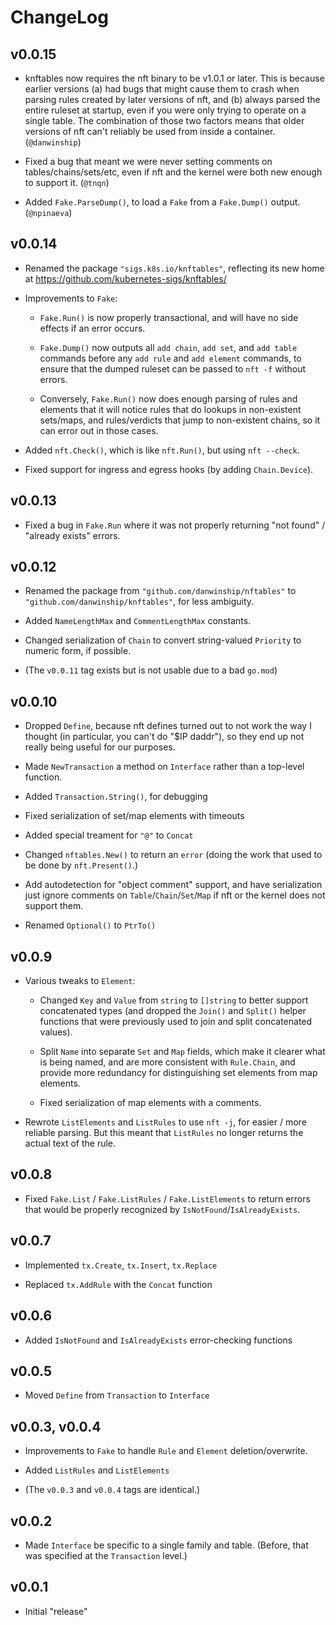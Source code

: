 # ChangeLog

## v0.0.15

- knftables now requires the nft binary to be v1.0.1 or later. This is
  because earlier versions (a) had bugs that might cause them to crash
  when parsing rules created by later versions of nft, and (b) always
  parsed the entire ruleset at startup, even if you were only trying
  to operate on a single table. The combination of those two factors
  means that older versions of nft can't reliably be used from inside
  a container. (`@danwinship`)

- Fixed a bug that meant we were never setting comments on
  tables/chains/sets/etc, even if nft and the kernel were both new
  enough to support it. (`@tnqn`)

- Added `Fake.ParseDump()`, to load a `Fake` from a `Fake.Dump()`
  output. (`@npinaeva`)

## v0.0.14

- Renamed the package `"sigs.k8s.io/knftables"`, reflecting its new
  home at https://github.com/kubernetes-sigs/knftables/

- Improvements to `Fake`:

    - `Fake.Run()` is now properly transactional, and will have no
      side effects if an error occurs.

    - `Fake.Dump()` now outputs all `add chain`, `add set`, and `add
      table` commands before any `add rule` and `add element`
      commands, to ensure that the dumped ruleset can be passed to
      `nft -f` without errors.

    - Conversely, `Fake.Run()` now does enough parsing of rules and
      elements that it will notice rules that do lookups in
      non-existent sets/maps, and rules/verdicts that jump to
      non-existent chains, so it can error out in those cases.

- Added `nft.Check()`, which is like `nft.Run()`, but using
  `nft --check`.

- Fixed support for ingress and egress hooks (by adding
  `Chain.Device`).

## v0.0.13

- Fixed a bug in `Fake.Run` where it was not properly returning "not
  found" / "already exists" errors.

## v0.0.12

- Renamed the package from `"github.com/danwinship/nftables"` to
  `"github.com/danwinship/knftables"`, for less ambiguity.

- Added `NameLengthMax` and `CommentLengthMax` constants.

- Changed serialization of `Chain` to convert string-valued `Priority`
  to numeric form, if possible.

- (The `v0.0.11` tag exists but is not usable due to a bad `go.mod`)

## v0.0.10

- Dropped `Define`, because nft defines turned out to not work the way
  I thought (in particular, you can't do "$IP daddr"), so they end up
  not really being useful for our purposes.

- Made `NewTransaction` a method on `Interface` rather than a
  top-level function.

- Added `Transaction.String()`, for debugging

- Fixed serialization of set/map elements with timeouts

- Added special treament for `"@"` to `Concat`

- Changed `nftables.New()` to return an `error` (doing the work that
  used to be done by `nft.Present()`.)

- Add autodetection for "object comment" support, and have
  serialization just ignore comments on `Table`/`Chain`/`Set`/`Map` if
  nft or the kernel does not support them.

- Renamed `Optional()` to `PtrTo()`

## v0.0.9

- Various tweaks to `Element`:

    - Changed `Key` and `Value` from `string` to `[]string` to better
      support concatenated types (and dropped the `Join()` and
      `Split()` helper functions that were previously used to join and
      split concatenated values).

    - Split `Name` into separate `Set` and `Map` fields, which make it
      clearer what is being named, and are more consistent with
      `Rule.Chain`, and provide more redundancy for distinguishing set
      elements from map elements.

    - Fixed serialization of map elements with a comments.

- Rewrote `ListElements` and `ListRules` to use `nft -j`, for easier /
  more reliable parsing. But this meant that `ListRules` no longer
  returns the actual text of the rule.

## v0.0.8

- Fixed `Fake.List` / `Fake.ListRules` / `Fake.ListElements` to return
  errors that would be properly recognized by
  `IsNotFound`/`IsAlreadyExists`.

## v0.0.7

- Implemented `tx.Create`, `tx.Insert`, `tx.Replace`

- Replaced `tx.AddRule` with the `Concat` function

## v0.0.6

- Added `IsNotFound` and `IsAlreadyExists` error-checking functions

## v0.0.5

- Moved `Define` from `Transaction` to `Interface`

## v0.0.3, v0.0.4

- Improvements to `Fake` to handle `Rule` and `Element`
  deletion/overwrite.

- Added `ListRules` and `ListElements`

- (The `v0.0.3` and `v0.0.4` tags are identical.)

## v0.0.2

- Made `Interface` be specific to a single family and table. (Before,
  that was specified at the `Transaction` level.)

## v0.0.1

- Initial "release"
